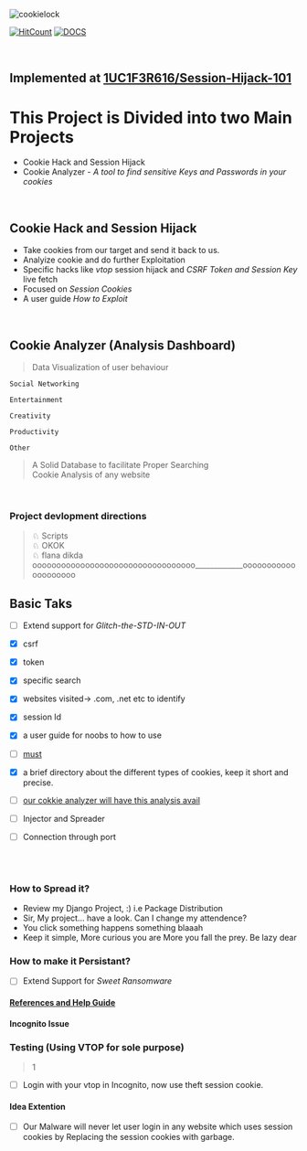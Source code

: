 ![cookielock](https://user-images.githubusercontent.com/41824020/72046625-d40d6e80-32de-11ea-9618-9030debeea46.jpg)

[![HitCount](http://hits.dwyl.io/D-E-F-E-A-T/Cookie-Analyzer-and-Session-Hijack.svg)](http://hits.dwyl.io/D-E-F-E-A-T/Cookie-Analyzer-and-Session-Hijack)
[![DOCS](https://img.shields.io/badge/Documentation-see%20docs-green?style=flat-square&logo=appveyor)](https://github.com/D-E-F-E-A-T/Cookie-Analyzer-and-Session-Hijack/blob/master/helpers.md) 

</br>

## Implemented at [1UC1F3R616/Session-Hijack-101](https://github.com/1UC1F3R616/Session-Hijack-101)

# This Project is Divided into two Main Projects
* Cookie Hack and Session Hijack
* Cookie Analyzer - *A tool to find sensitive Keys and Passwords in your cookies*

</br>

## Cookie Hack and Session Hijack
* Take cookies from our target and send it back to us.</br>
* Analyize cookie and do further Exploitation</br>
* Specific hacks like *vtop* session hijack and *CSRF Token and Session Key* live fetch</br>
* Focused on *Session Cookies*</br>
* A user guide *How to Exploit*</br>
</br>

## Cookie Analyzer (Analysis Dashboard)
> Data Visualization of user behaviour

    Social Networking
            
    Entertainment
            
    Creativity
            
    Productivity
            
    Other

> A Solid Database to facilitate Proper Searching</br>
> Cookie Analysis of any website </br>

</br>

<h3>Project devlopment directions</h3>

> ♘ Scripts</br>
> ♘ OKOK</br>
> ♘ flana dikda oooooooooooooooooooooooooooooooooo_____________oooooooooooooooooooo


## Basic Taks
- [ ] Extend support for *Glitch-the-STD-IN-OUT*</br>
- [x] csrf
- [x] token
- [x] specific search
- [x] websites visited-> .com, .net etc to identify
- [x] session Id
- [x] a user guide for noobs to how to use
- [ ] [must](https://www.optimizesmart.com/google-analytics-cookies-ultimate-guide/)
- [x] a brief directory about the different types of cookies, keep it short and precise.
- [ ] [our cokkie analyzer will have this analysis avail](https://stackoverflow.com/questions/4349147/python-create-cookies-and-then-load-a-page-with-the-cookies)
- [ ] Injector and Spreader
- [ ] Connection through port


</br></br>

### How to Spread it?
* Review my Django Project, :)  i.e Package Distribution
* Sir, My project... have a look. Can I change my attendence?
* You click something happens something blaaah
* Keep it simple, More curious you are More you fall the prey. Be lazy dear


### How to make it Persistant?
- [ ] Extend Support for *Sweet Ransomware*


#### [References and Help Guide](https://github.com/1UC1F3R616/Cookie-Analyzer-and-Session-Hijack/tree/master/refrences)



#### Incognito Issue



### Testing (Using VTOP for sole purpose)
> 1 
- [ ] Login with your vtop in Incognito, now use theft session cookie.


#### Idea Extention
- [ ] Our Malware will never let user login in any website which uses session cookies by Replacing the session cookies with garbage.
